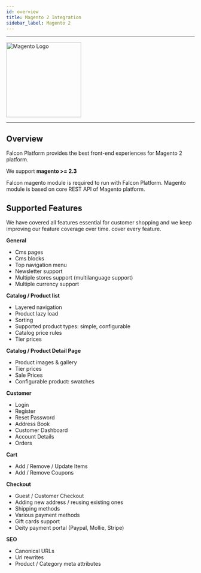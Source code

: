 ```yaml
---
id: overview
title: Magento 2 Integration
sidebar_label: Magento 2
---
```


---

<a href="https://magento.com/" rel="noreferrer noopener" target="_blank" aria-label="visit the Magento site">
  <img src="/img/docs/platform/magento-logo.svg" alt="Magento Logo" width="200"/>
</a>

---

## Overview

Falcon Platform provides the best front-end experiences for Magento 2 platform.

We support **magento >= 2.3**


Falcon magento module is required to run with Falcon Platform.
Magento module is based on core REST API of Magento platform.

## Supported Features

We have covered all features essential for customer shopping and we keep improving our feature coverage over time. cover every feature.

**General**
- Cms pages
- Cms blocks
- Top navigation menu
- Newsletter support
- Multiple stores support (multilanguage support)
- Multiple currency support

**Catalog / Product list**

- Layered navigation
- Product lazy load
- Sorting
- Supported product types: simple, configurable
- Catalog price rules
- Tier prices

**Catalog / Product Detail Page**
- Product images & gallery
- Tier prices
- Sale Prices
- Configurable product: swatches

**Customer**

- Login
- Register
- Reset Password
- Address Book
- Customer Dashboard
- Account Details
- Orders

**Cart**

- Add / Remove / Update Items
- Add / Remove Coupons

**Checkout**

- Guest / Customer Checkout
- Adding new address / reusing existing ones
- Shipping methods
- Various payment methods
- Gift cards support
- Deity payment portal (Paypal, Mollie, Stripe)

**SEO**

- Canonical URLs
- Url rewrites
- Product / Category meta attributes